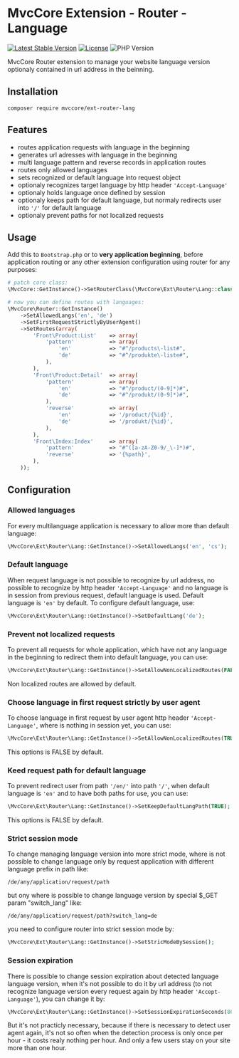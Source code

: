 # MvcCore Extension - Router - Language

[![Latest Stable Version](https://img.shields.io/badge/Stable-v4.2.0-brightgreen.svg?style=plastic)](https://github.com/mvccore/ext-router-lang/releases)
[![License](https://img.shields.io/badge/Licence-BSD-brightgreen.svg?style=plastic)](https://mvccore.github.io/docs/mvccore/4.0.0/LICENCE.md)
![PHP Version](https://img.shields.io/badge/PHP->=5.3-brightgreen.svg?style=plastic)

MvcCore Router extension to manage your website language version optionaly contained in url address in the beinning.

## Installation
```shell
composer require mvccore/ext-router-lang
```

## Features
- routes application requests with language in the beginning
- generates url adresses with language in the beginning
- multi language pattern and reverse records in application routes
- routes only allowed languages
- sets recognized or default language into request object
- optionaly recognizes target language by http header `'Accept-Language'`
- optionaly holds language once defined by session
- optionaly keeps path for default language, but normaly redirects user into `'/'` for default language
- optionaly prevent paths for not localized requests

## Usage
Add this to `Bootstrap.php` or to **very application beginning**, 
before application routing or any other extension configuration
using router for any purposes:
```php
# patch core class:
\MvcCore::GetInstance()->SetRouterClass(\MvcCore\Ext\Router\Lang::class);

# now you can define routes with languages:
\MvcCore\Router::GetInstance()
	->SetAllowedLangs('en', 'de')
	->SetFirstRequestStrictlyByUserAgent()
	->SetRoutes(array(
		'Front\Product:List'	=> array(
			'pattern'			=> array(
				'en'			=> "#^/products\-list#",
				'de'			=> "#^/produkte\-liste#",
			),
		),
		'Front\Product:Detail'	=> array(
			'pattern'			=> array(
				'en'			=> "#^/product/(0-9]*)#",
				'de'			=> "#^/produkt/(0-9]*)#",
			),
			'reverse'			=> array(
				'en'			=> '/product/{%id}',
				'de'			=> '/produkt/{%id}',
			),
		),
		'Front\Index:Index'		=> array(
			'pattern'			=> "#^([a-zA-Z0-9/_\-]*)#",
			'reverse'			=> '{%path}',
		),
	));
```

## Configuration

### Allowed languages
For every multilanguage application is necessary to allow more than default language:
```php
\MvcCore\Ext\Router\Lang::GetInstance()->SetAllowedLangs('en', 'cs');
```

### Default language
When request language is not possible to recognize by url address, no possible to recognize by http header `'Accept-Language'` and no language is in session from previous request, default language is used. Default language is `'en'` by default. To configure default language, use:
```php
\MvcCore\Ext\Router\Lang::GetInstance()->SetDefaultLang('de');
```

### Prevent not localized requests
To prevent all requests for whole application, which have not any language in the beginning to redirect them into default language, you can use:
```php
\MvcCore\Ext\Router\Lang::GetInstance()->SetAllowNonLocalizedRoutes(FALSE);
```
Non localized routes are allowed by default.


### Choose language in first request strictly by user agent
To choose language in first request by user agent http header `'Accept-Language'`, where is nothing in session yet, you can use:
```php
\MvcCore\Ext\Router\Lang::GetInstance()->SetAllowNonLocalizedRoutes(TRUE);
```
This options is FALSE by default.

### Keed request path for default language
To prevent redirect user from path `'/en/'` into path `'/'`, when default language is `'en'` and to have both paths for use, you can use:
```php
\MvcCore\Ext\Router\Lang::GetInstance()->SetKeepDefaultLangPath(TRUE);
```
This options is FALSE by default.

### Strict session mode
To change managing language version into more strict mode, where is not possible to change language only by request application with different language prefix in path like:
```
/de/any/application/request/path
```
but ony where is possible to change language version by 
special $_GET param "switch_lang" like:
```
/de/any/application/request/path?switch_lang=de
```
you need to configure router into strict session mode by:
```php
\MvcCore\Ext\Router\Lang::GetInstance()->SetStricModeBySession();
```

### Session expiration
There is possible to change session expiration about detected language
language version, when it's not possible to do it by url address 
(to not recognize language version every request again by http header `'Accept-Language'`),
you can change it by:
```php
\MvcCore\Ext\Router\Lang::GetInstance()->SetSessionExpirationSeconds(86400); // day
```
But it's not practicly necessary, because if there is necessary to detect
user agent again, it's not so often when the detection process is only 
once per hour - it costs realy nothing per hour. And only a few users stay
on your site more than one hour.
